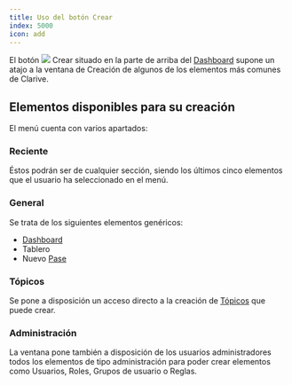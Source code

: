 ```yaml
---
title: Uso del botón Crear
index: 5000
icon: add
---
```


El botón ![](/static/images/icons/add.svg) Crear situado en la parte de arriba del [Dashboard](/concepts/dashboards)
supone un atajo a la ventana de Creación de algunos de los elementos más comunes de Clarive.

## Elementos disponibles para su creación

El menú cuenta con varios apartados:

### Reciente

Éstos podrán ser de cualquier sección, siendo los últimos cinco elementos que el usuario ha seleccionado en el menú.

### General

Se trata de los siguientes elementos genéricos:

- [Dashboard](/concepts/dashboards)
- Tablero
- Nuevo [Pase](/concepts/job)

### Tópicos

Se pone a disposición un acceso directo a la creación de [Tópicos](/concepts/topic) que puede crear.

### Administración

La ventana pone también a disposición de los usuarios administradores todos los elementos de tipo administración para
poder crear elementos como Usuarios, Roles, Grupos de usuario o Reglas.
